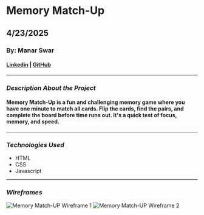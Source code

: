 # Memory Match-Up

## 4/23/2025

### By: Manar Swar

#### [Linkedin](www.linkedin.com/in/manar-swar) | [GitHub](https://github.com/ManarSwar97)
***
### *Description About the Project*
#### Memory Match-Up is a fun and challenging memory game where you have one minute to match all cards. Flip the cards, find the pairs, and complete the board before time runs out. It's a quick test of focus, memory, and speed.

***
### *Technologies Used*
* HTML
* CSS
* Javascript
***
### *Wireframes* 
![Memory Match-UP Wireframe 1](https://github.com/user-attachments/assets/a6502eed-5873-4a0a-bd10-d345a4e505a9)
![Memory Match-UP Wireframe 2](https://github.com/user-attachments/assets/fa5656a5-aac7-45da-ad6a-5f58dafee584)


